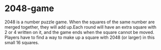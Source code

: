 # 2048-game
2048 is a number puzzle game. When the squares of the same number are merged together, they will add up.Each round will have an extra square with 2 or 4 written on it, and the game ends when the square cannot be moved. Players have to find a way to make up a square with 2048 (or larger) in this small 16 squares.
